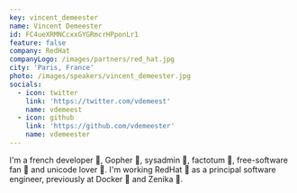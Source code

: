 ```yaml
---
key: vincent_demeester
name: Vincent Demeester
id: FC4ueXRMNCcxxGYGRmcrHPponLr1
feature: false
company: RedHat
companyLogo: /images/partners/red_hat.jpg
city: 'Paris, France'
photo: /images/speakers/vincent_demeester.jpg
socials:
  - icon: twitter
    link: 'https://twitter.com/vdemeest'
    name: vdemeest
  - icon: github
    link: 'https://github.com/vdemeester'
    name: vdemeester
---
```

I'm a french developer 🐻, Gopher 🐹, sysadmin 🐺, factotum 🦁, free-software fan 👼 and unicode lover 🐸. I'm working RedHat 🎩 as a principal software engineer, previously at Docker 🐳 and Zenika 🐯.